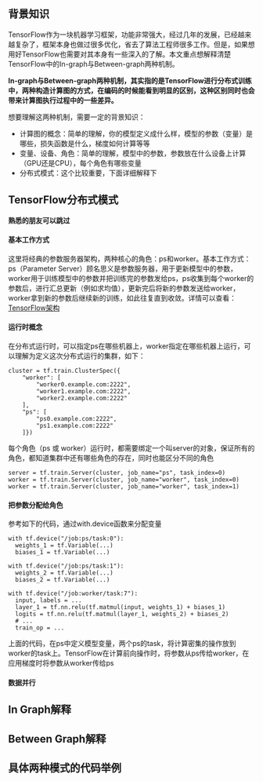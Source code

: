 
## 背景知识

TensorFlow作为一块机器学习框架，功能非常强大，经过几年的发展，已经越来越复杂了，框架本身也做过很多优化，省去了算法工程师很多工作。但是，如果想用好TensorFlow也需要对其本身有一些深入的了解。本文重点想解释清楚TensorFlow中的In-graph与Between-graph两种机制。

**In-graph与Between-graph两种机制，其实指的是TensorFlow进行分布式训练中，两种构造计算图的方式，在编码的时候能看到明显的区别，这种区别同时也会带来计算图执行过程中的一些差异。**

想要理解这两种机制，需要一定的背景知识：

+ 计算图的概念：简单的理解，你的模型定义成什么样，模型的参数（变量）是哪些，损失函数是什么，梯度如何计算等等
+ 变量、设备、角色：简单的理解，模型中的参数，参数放在什么设备上计算（GPU还是CPU），每个角色有哪些变量
+ 分布式模式：这个比较重要，下面详细解释下

## TensorFlow分布式模式

**熟悉的朋友可以跳过**

#### 基本工作方式
这里将经典的参数服务器架构，两种核心的角色：ps和worker。基本工作方式：ps（Parameter Server）顾名思义是参数服务器，用于更新模型中的参数，worker用于训练模型中的参数并把训练完的参数发给ps，ps收集到每个worker的参数后，进行汇总更新（例如求均值），更新完后将新的参数发送给worker，worker拿到新的参数后继续新的训练，如此往复直到收敛。详情可以查看：[TensorFlow架构](https://www.tensorflow.org/extend/architecture)

#### 运行时概念
在分布式运行时，可以指定ps在哪些机器上，worker指定在哪些机器上运行，可以理解为定义这次分布式运行的集群，如下：
```
cluster = tf.train.ClusterSpec({
    "worker": [
        "worker0.example.com:2222",
        "worker1.example.com:2222",
        "worker2.example.com:2222"
    ],
    "ps": [
        "ps0.example.com:2222",
        "ps1.example.com:2222"
    ]})
```
每个角色（ps 或 worker）运行时，都需要绑定一个叫server的对象，保证所有的角色，都知道集群中还有哪些角色的存在，同时也能区分不同的角色
```
server = tf.train.Server(cluster, job_name="ps", task_index=0)
worker = tf.train.Server(cluster, job_name="worker", task_index=0)
worker = tf.train.Server(cluster, job_name="worker", task_index=1)
```

#### 把参数分配给角色

参考如下的代码，通过with.device函数来分配变量
```
with tf.device("/job:ps/task:0"):
  weights_1 = tf.Variable(...)
  biases_1 = tf.Variable(...)

with tf.device("/job:ps/task:1"):
  weights_2 = tf.Variable(...)
  biases_2 = tf.Variable(...)

with tf.device("/job:worker/task:7"):
  input, labels = ...
  layer_1 = tf.nn.relu(tf.matmul(input, weights_1) + biases_1)
  logits = tf.nn.relu(tf.matmul(layer_1, weights_2) + biases_2)
  # ...
  train_op = ...
```
上面的代码，在ps中定义模型变量，两个ps的task，将计算密集的操作放到worker的task上。TensorFlow在计算前向操作时，将参数从ps传给worker，在应用梯度时将参数从worker传给ps

#### 数据并行


## In Graph解释

## Between Graph解释
## 具体两种模式的代码举例
